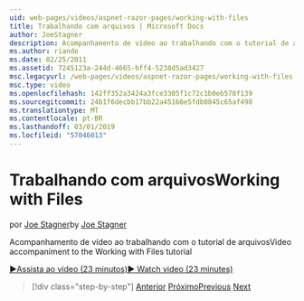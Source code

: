 ```yaml
---
uid: web-pages/videos/aspnet-razor-pages/working-with-files
title: Trabalhando com arquivos | Microsoft Docs
author: JoeStagner
description: Acompanhamento de vídeo ao trabalhando com o tutorial de arquivos
ms.author: riande
ms.date: 02/25/2011
ms.assetid: 7245123a-244d-4665-bff4-5238d5ad3427
msc.legacyurl: /web-pages/videos/aspnet-razor-pages/working-with-files
msc.type: video
ms.openlocfilehash: 142ff352a3424a3fce3305f1c72c1b0eb578f139
ms.sourcegitcommit: 24b1f6decbb17bb22a45166e5fdb0845c65af498
ms.translationtype: MT
ms.contentlocale: pt-BR
ms.lasthandoff: 03/01/2019
ms.locfileid: "57046013"
---
```

<a name="working-with-files"></a><span data-ttu-id="c05b3-103">Trabalhando com arquivos</span><span class="sxs-lookup"><span data-stu-id="c05b3-103">Working with Files</span></span>
====================
<span data-ttu-id="c05b3-104">por [Joe Stagner](https://github.com/JoeStagner)</span><span class="sxs-lookup"><span data-stu-id="c05b3-104">by [Joe Stagner](https://github.com/JoeStagner)</span></span>

<span data-ttu-id="c05b3-105">Acompanhamento de vídeo ao trabalhando com o tutorial de arquivos</span><span class="sxs-lookup"><span data-stu-id="c05b3-105">Video accompaniment to the Working with Files tutorial</span></span>

[<span data-ttu-id="c05b3-106">&#9654;Assista ao vídeo (23 minutos)</span><span class="sxs-lookup"><span data-stu-id="c05b3-106">&#9654; Watch video (23 minutes)</span></span>](https://channel9.msdn.com/Blogs/ASP-NET-Site-Videos/working-with-files)

> [!div class="step-by-step"]
> <span data-ttu-id="c05b3-107">[Anterior](displaying-data-in-a-chart-part-2.md)
> [Próximo](working-with-images.md)</span><span class="sxs-lookup"><span data-stu-id="c05b3-107">[Previous](displaying-data-in-a-chart-part-2.md)
[Next](working-with-images.md)</span></span>
